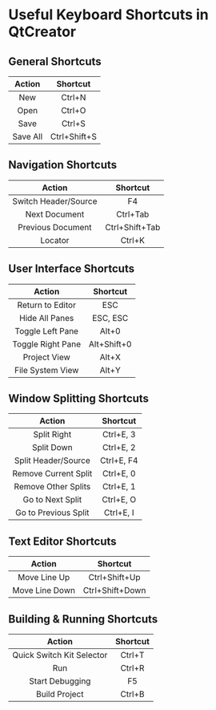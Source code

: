 Useful Keyboard Shortcuts in QtCreator
======================================

General Shortcuts
-----------------

| Action   | Shortcut     |
|:--------:|:------------:|
| New      | Ctrl+N       |
| Open     | Ctrl+O       |
| Save     | Ctrl+S       |
| Save All | Ctrl+Shift+S |


Navigation Shortcuts
--------------------

| Action               | Shortcut       |
|:--------------------:|:--------------:|
| Switch Header/Source | F4             |
| Next Document        | Ctrl+Tab       |
| Previous Document    | Ctrl+Shift+Tab |
| Locator              | Ctrl+K         |


User Interface Shortcuts
------------------------

| Action            | Shortcut    |
|:-----------------:|:-----------:|
| Return to Editor  | ESC         |
| Hide All Panes    | ESC, ESC    |
| Toggle Left Pane  | Alt+0       |
| Toggle Right Pane | Alt+Shift+0 |
| Project View      | Alt+X       |
| File System View  | Alt+Y       |


Window Splitting Shortcuts
--------------------------

| Action               | Shortcut   |
|:--------------------:|:----------:|
| Split Right          | Ctrl+E, 3  |
| Split Down           | Ctrl+E, 2  |
| Split Header/Source  | Ctrl+E, F4 |
| Remove Current Split | Ctrl+E, 0  |
| Remove Other Splits  | Ctrl+E, 1  |
| Go to Next Split     | Ctrl+E, O  |
| Go to Previous Split | Ctrl+E, I  |


Text Editor Shortcuts
---------------------

| Action         | Shortcut        |
|:--------------:|:---------------:|
| Move Line Up   | Ctrl+Shift+Up   |
| Move Line Down | Ctrl+Shift+Down |


Building & Running Shortcuts
----------------------------

| Action                    | Shortcut |
|:-------------------------:|:--------:|
| Quick Switch Kit Selector | Ctrl+T   |
| Run                       | Ctrl+R   |
| Start Debugging           | F5       |
| Build Project             | Ctrl+B   |
